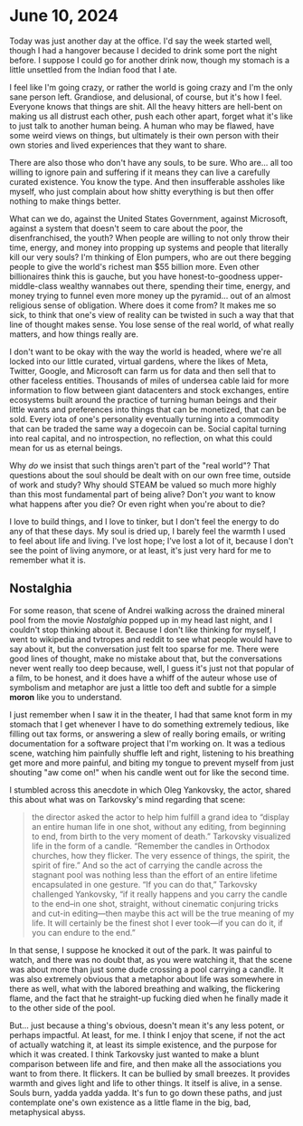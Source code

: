 # June 10, 2024
Today was just another day at the office. I'd say the week started well, though
I had a hangover because I decided to drink some port the night before. I 
suppose I could go for another drink now, though  my stomach  is a little 
unsettled from the Indian food that I ate.

I feel like I'm going crazy, or rather the world is going crazy and I'm the only
sane person left. Grandiose, and delusional, of course, but it's how I feel. 
Everyone knows that things are shit. All the heavy hitters are hell-bent on 
making us all distrust each other, push each other apart, forget what it's like
to just talk to another human being. A human who may be flawed, have some weird
views on things, but ultimately is their own person with their own stories and
lived experiences that they want to share.

There are also those who don't have any souls, to be sure. Who are... all too 
willing to ignore pain and suffering if it means they can live a carefully 
curated existence. You know the type. And then insufferable assholes like 
myself, who just complain about how shitty everything is but then offer 
nothing to make things better.

What can we do, against the United States Government, against Microsoft, against
a system that doesn't seem to care about the poor, the disenfranchised, the 
youth? When people are willing to not only throw their time, energy, and money
into propping up systems and people that literally kill our very souls? I'm 
thinking of Elon pumpers, who are out there begging people to give the world's
richest man $55 billion more. Even other billionaires think this is gauche, but
you have honest-to-goodness upper-middle-class wealthy wannabes out there, 
spending their time, energy, and money trying to funnel even more money up the 
pyramid... out of an almost religious sense of obligation. Where does it come 
from? It makes me so sick, to think that one's view of reality can be twisted
in such a way that that line of thought makes sense. You lose sense of the real
world, of what really matters, and how things really are.

I don't want to be okay with the way the world is headed, where we're all locked
into our little curated, virtual gardens, where the likes of Meta, Twitter, 
Google, and Microsoft can farm us for data and then sell that to other faceless
entities. Thousands of miles of undersea cable laid for more information to flow 
between giant datacenters and stock exchanges, entire ecosystems built around
the practice of turning human beings and their little wants and preferences 
into things that can be monetized, that can be sold. Every iota of one's 
personality eventually turning into a commodity that can be traded the same 
way a dogecoin can be. Social capital turning into real capital, and no 
introspection, no reflection, on what this could mean for us as eternal beings.

Why _do_ we insist that such things aren't part of the "real world"? That 
questions about the soul should be dealt with on our own free time, outside of 
work and study? Why should STEAM be valued so much more highly than this most
fundamental part of being alive? Don't _you_ want to know what happens after
you die? Or even right when you're about to die?

I love to build things, and I love to tinker, but I don't feel the energy to do
any of that these days. My soul is dried up, I barely feel the warmth I used to
feel about life and living. I've lost hope; I've lost a lot of it, because I 
don't see the point of living anymore, or at least, it's just very hard for me
to remember what it is.

## Nostalghia
For some reason, that scene of Andrei walking across the drained mineral pool
from the movie _Nostalghia_ popped up in my head last night, and I couldn't stop
thinking about it. Because I don't like thinking for myself, I went to wikipedia
and tvtropes and reddit to see what people would have to say about it, but the 
conversation just felt too sparse for me. There were good lines of thought, 
make no mistake about that, but the conversations never went really too deep 
because, well, I guess it's just not that popular of a film, to be honest, and
it does have a whiff of the auteur whose use of symbolism and metaphor are just 
a little too deft and subtle for a simple **moron** like you to understand.

I just remember when I saw it in the theater, I had that same knot form in my
stomach that I get whenever I have to do something extremely tedious, like 
filling out tax forms, or answering a slew of really boring emails, or writing
documentation for a software project that I'm working on. It was a tedious 
scene, watching him painfully shuffle left and right, listening to his breathing
get more and more painful, and biting my tongue to prevent myself from just 
shouting "aw come on!" when his candle went out for like the second time.

I stumbled across this anecdote in which Oleg Yankovsky, the actor, shared this
about what was on Tarkovsky's mind regarding that scene:

> the director asked the actor to help him fulfill a grand idea to 
> “display an entire human life in one shot, without any editing, from 
> beginning to end, from birth to the very moment of death.” Tarkovsky 
> visualized life in the form of a candle. “Remember the candles in Orthodox 
> churches, how they flicker. The very essence of things, the spirit, the spirit 
> of fire.” And so the act of carrying the candle across the stagnant pool was 
> nothing less than the effort of an entire lifetime encapsulated in one 
> gesture. “If you can do that,” Tarkovsky challenged Yankovsky, “if it really 
> happens and you carry the candle to the end–in one shot, straight, without 
> cinematic conjuring tricks and cut-in editing—then maybe this act will be the 
> true meaning of my life. It will certainly be the finest shot I ever took—if 
> you can do it, if you can endure to the end.”

In that sense, I suppose he knocked it out of the park. It was painful to watch,
and there was no doubt that, as you were watching it, that the scene was about
more than just some dude crossing a pool carrying a candle. It was also 
extremely obvious that a metaphor about life was somewhere in there as well, 
what with the labored breathing and walking, the flickering flame, and the fact
that he straight-up fucking died when he finally made it to the other side of 
the pool.

But... just because a thing's obvious, doesn't mean it's any less potent, or 
perhaps impactful. At least, for me. I think I enjoy that scene, if not the act
of actually watching it, at least its simple existence, and the purpose for 
which it was created. I think Tarkovsky just wanted to make a blunt comparison
between life and fire, and then make all the associations you want to from 
there. It flickers. It can be bullied by small breezes. It provides warmth and
gives light and life to other things. It itself is alive, in a sense. Souls
burn, yadda yadda yadda. It's fun to go down these paths, and just contemplate
one's own existence as a little flame in the big, bad, metaphysical abyss.